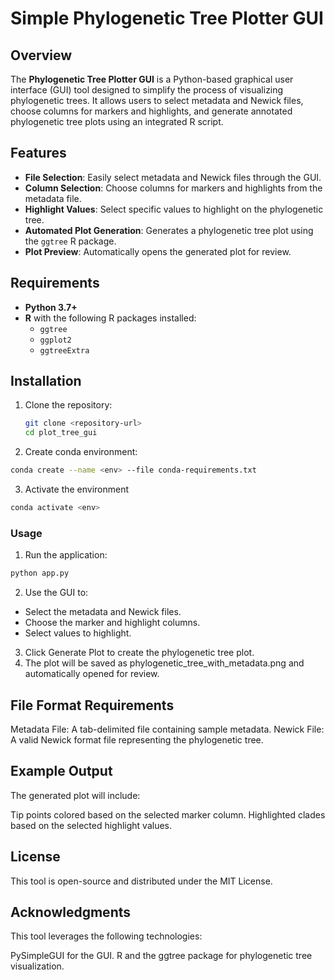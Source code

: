 # Simple Phylogenetic Tree Plotter GUI

## Overview

The **Phylogenetic Tree Plotter GUI** is a Python-based graphical user interface (GUI) tool designed to simplify the process of visualizing phylogenetic trees. It allows users to select metadata and Newick files, choose columns for markers and highlights, and generate annotated phylogenetic tree plots using an integrated R script.

## Features

- **File Selection**: Easily select metadata and Newick files through the GUI.
- **Column Selection**: Choose columns for markers and highlights from the metadata file.
- **Highlight Values**: Select specific values to highlight on the phylogenetic tree.
- **Automated Plot Generation**: Generates a phylogenetic tree plot using the `ggtree` R package.
- **Plot Preview**: Automatically opens the generated plot for review.

## Requirements

- **Python 3.7+**
- **R** with the following R packages installed:
  - `ggtree`
  - `ggplot2`
  - `ggtreeExtra`

## Installation

1. Clone the repository:

   ```bash
   git clone <repository-url>
   cd plot_tree_gui
   ```

2. Create conda environment:

```bash
conda create --name <env> --file conda-requirements.txt
```

3. Activate the environment

```bash
conda activate <env>
```

### Usage

1. Run the application:

```bash
python app.py
```

2. Use the GUI to:

- Select the metadata and Newick files.
- Choose the marker and highlight columns.
- Select values to highlight.

3. Click Generate Plot to create the phylogenetic tree plot.
4. The plot will be saved as phylogenetic_tree_with_metadata.png and automatically opened for review.

## File Format Requirements

Metadata File: A tab-delimited file containing sample metadata.
Newick File: A valid Newick format file representing the phylogenetic tree.

## Example Output

The generated plot will include:

Tip points colored based on the selected marker column.
Highlighted clades based on the selected highlight values.

## License

This tool is open-source and distributed under the MIT License.

## Acknowledgments

This tool leverages the following technologies:

PySimpleGUI for the GUI.
R and the ggtree package for phylogenetic tree visualization.
